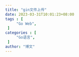 ```yaml
---
title: "gin文件上传"
date: 2023-03-31T10:01:23+08:00
tags : [                                    
     "Go Web",
 ]
categories : [                              
     "Go语言",
 ]
author: "博文"  
---
```


